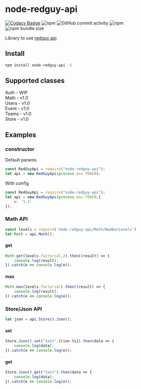 #  node-redguy-api

[![Codacy Badge](https://api.codacy.com/project/badge/Grade/b236af86f3f048a3a51118f1ea8e54ef)](https://app.codacy.com/gh/RedGuyGames/node-redguy-api?utm_source=github.com&utm_medium=referral&utm_content=RedGuyGames/node-redguy-api&utm_campaign=Badge_Grade) ![npm](https://img.shields.io/npm/v/node-redguy-api) ![GitHub commit activity](https://img.shields.io/github/commit-activity/m/RedGuyGames/node-redguy-api) ![npm](https://img.shields.io/npm/dm/node-redguy-api) ![npm bundle size](https://img.shields.io/bundlephobia/min/node-redguy-api)

Library to use [redguy api](https://wiki.redguy.ru/Api "redguy api").

## Install

```sh
npm install node-redguy-api -S
```

## Supported classes
Auth - WIP<br>
Math - v1.0<br>
Users - v1.0<br>
Event - v1.0<br>
Teams - v1.0<br>
Store - v1.0

## Examples

### constructor
Default params

```js
const RedGuyApi = require("node-redguy-api");
let api = new RedGuyApi(process.env.TOKEN);
```
With config
```js
const RedGuyApi = require("node-redguy-api");
let api = new RedGuyApi(process.env.TOKEN,{
	v: '1.1'
});
```

### Math API

```js
const levels = require('node-redguy-api/Math/NumberLevels')
let Math = api.Math();
```

#### get
```js
Math.get(levels.factorial,2).then((result) => {
	console.log(result);
}).catch(e => console.log(e));
```

#### max
```js
Math.max(levels.factorial).then((result) => {
	console.log(result);
}).catch(e => console.log(e));
```

### Store/Json API

```js
let json = api.Store().Json();
```

#### set
```js
Store.Json().set("test",{time:ts}).then(data => {
    console.log(data);
}).catch(e => console.log(e));
```

#### get
```js
Store.Json().get("test").then(data => {
    console.log(data);
}).catch(e => console.log(e));
```
